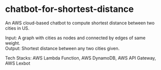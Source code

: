 # chatbot-for-shortest-distance
An AWS cloud-based chatbot to compute shortest distance between two cities in US.

Input: A graph with cities as nodes and connected by edges of same weight.\
Output: Shortest distance between any two cities given.

Tech Stacks: AWS Lambda Function, AWS DynamoDB, AWS API Gateway, AWS Lexbot
